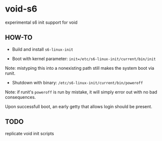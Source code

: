 # void-s6
experimental s6 init support for void

## HOW-TO

* Build and install `s6-linux-init`

* Boot with kernel parameter: `init=/etc/s6-linux-init/current/bin/init`

Note: mistyping this into a nonexisting path still makes the system boot via
runit.

* Shutdown with binary: `/etc/s6-linux-init/current/bin/poweroff`

Note: if runit's `poweroff` is run by mistake, it will simply error out with no
bad consequences.

Upon successfull boot, an early getty that allows login should be present.

## TODO

replicate void init scripts
